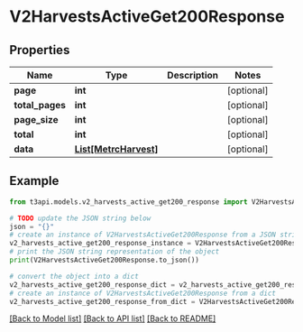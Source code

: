# V2HarvestsActiveGet200Response


## Properties

Name | Type | Description | Notes
------------ | ------------- | ------------- | -------------
**page** | **int** |  | [optional] 
**total_pages** | **int** |  | [optional] 
**page_size** | **int** |  | [optional] 
**total** | **int** |  | [optional] 
**data** | [**List[MetrcHarvest]**](MetrcHarvest.md) |  | [optional] 

## Example

```python
from t3api.models.v2_harvests_active_get200_response import V2HarvestsActiveGet200Response

# TODO update the JSON string below
json = "{}"
# create an instance of V2HarvestsActiveGet200Response from a JSON string
v2_harvests_active_get200_response_instance = V2HarvestsActiveGet200Response.from_json(json)
# print the JSON string representation of the object
print(V2HarvestsActiveGet200Response.to_json())

# convert the object into a dict
v2_harvests_active_get200_response_dict = v2_harvests_active_get200_response_instance.to_dict()
# create an instance of V2HarvestsActiveGet200Response from a dict
v2_harvests_active_get200_response_from_dict = V2HarvestsActiveGet200Response.from_dict(v2_harvests_active_get200_response_dict)
```
[[Back to Model list]](../README.md#documentation-for-models) [[Back to API list]](../README.md#documentation-for-api-endpoints) [[Back to README]](../README.md)


